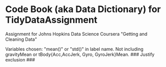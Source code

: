 Code Book (aka Data Dictionary) for TidyDataAssignment
======================================================

Assignment for Johns Hopkins Data Science Coursera "Getting and Cleaning Data"

Variables chosen: "mean()" or "std()" in label name. Not including gravityMean or 
tBody{Acc,AccJerk, Gyro, GyroJerk}Mean. ### Justify exclusion ###
